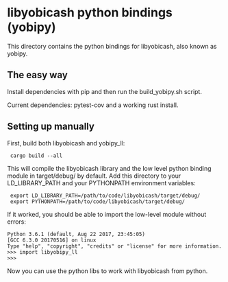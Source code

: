 # libyobicash python bindings (yobipy)

This directory contains the python bindings for libyobicash, also known as yobipy.

## The easy way

Install dependencies with pip and then run the build_yobipy.sh script.

Current dependencies: pytest-cov and a working rust install.

## Setting up manually

First, build both libyobicash and yobipy_ll:

```
 cargo build --all
```

This will compile the libyobicash library and the low level python binding module in target/debug/ by default.
Add this directory to your LD_LIBRARY_PATH and your PYTHONPATH environment variables:

```
 export LD_LIBRARY_PATH=/path/to/code/libyobicash/target/debug/
 export PYTHONPATH=/path/to/code/libyobicash/target/debug/
```

If it worked, you should be able to import the low-level module without errors:
```
Python 3.6.1 (default, Aug 22 2017, 23:45:05) 
[GCC 6.3.0 20170516] on linux
Type "help", "copyright", "credits" or "license" for more information.
>>> import libyobipy_ll
>>> 
```

Now you can use the python libs to work with libyobicash from python.
